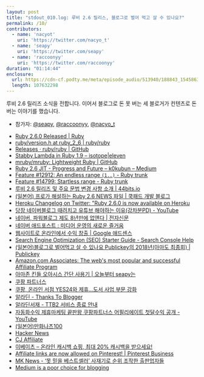 ```yaml
---
layout: post
title: "stdout_010.log: 루비 2.6 릴리스, 블로그로 벌어 먹고 살 수 있나요?"
permalink: /10/
contributors:
  - name: 'nacyot'
    uri: 'https://twitter.com/nacyo_t'
  - name: 'seapy'
    uri: 'https://twitter.com/seapy'
  - name: 'raccoonyy'
    uri: 'https://twitter.com/raccoonyy'
duration: "01:14:44"
enclosure:
  url: https://cdn-cf.podty.me/meta/episode_audio/513940/188843_1545863454237.mp3
  length: 107632298
---
```


루비 2.6 릴리즈 소식을 전합니다. 이어서 블로그로 돈 못 버는 세 블로거가 컨텐츠로 돈 버는 이야기를 했습니다.

* 참가자: [@seapy][sea], [@raccoonyy][rac], [@nacyo_t][nac]

[sea]: https://twitter.com/seapy
[rac]: https://twitter.com/raccoonyy
[nac]: https://twitter.com/nacyo_t

* [Ruby 2.6.0 Released \| Ruby](https://www.ruby-lang.org/en/news/2018/12/25/ruby-2-6-0-released/)
* [ruby/version.h at ruby_2_6 \| ruby/ruby](https://github.com/ruby/ruby/blob/ruby_2_6/include/ruby/version.h)
* [Releases · ruby/ruby \| GitHub](https://github.com/ruby/ruby/releases)
* [Stabby Lambda in Ruby 1.9 – isotope\|eleven](https://isotope11.com/blog/stabby-lambda)
* [mruby/mruby: Lightweight Ruby \| GitHub](https://github.com/mruby/mruby)
* [Ruby 2.6 JIT - Progress and Future – k0kubun – Medium](https://medium.com/@k0kubun/ruby-2-6-jit-progress-and-future-84e0a830ecbf)
* [Feature #12912: An endless range `(1..)` - Ruby trunk](https://bugs.ruby-lang.org/issues/12912)
* [Feature #14799: Startless range - Ruby trunk](https://bugs.ruby-lang.org/issues/14799)
* [루비 2.6 릴리즈 및 주요 문법 변경 사항 소개 \| 44bits.io](https://www.44bits.io/ko/post/ruby-2-6-0-released-and-changes)
* [(일본어) 프로가 해설하는 Ruby 2.6 NEWS 파일 \| 쿡패드 개발 블로그](https://techlife.cookpad.com/entry/2018/12/25/110240)
* [Heroku Changelog on Twitter: "Ruby 2.6.0 is now available on Heroku](https://twitter.com/HerokuChangelog/status/1077575450732314624)
* [당장 네이버블로그 때려치고 유튜브 해야하는 이유(강차분PD) - YouTube](https://www.youtube.com/watch?v=3G6rPeQj0-Q)
* [네이버, 파워블로그 제도 8년만에 없앤다 \| 전자신문](https://m.news.naver.com/read.nhn?mode=LSD&mid=sec&sid1=105&oid=030&aid=0002468872)
* [네이버 애드포스트 : 미디어 운영의 새로운 즐거움](https://adpost.naver.com/)
* [웹사이트로 온라인에서 수익 창출 \| Google 애드센스](https://www.google.co.kr/adsense/start/#/?modal_active=none)
* [Search Engine Optimization (SEO) Starter Guide - Search Console Help](https://support.google.com/webmasters/answer/7451184?hl=en)
* [(일본어)블로그로 벌어먹고 살 수 있나요 Publickey의 2018년(아마도 최종회) \| Publickey](https://www.publickey1.jp/blog/18/_publickey2018.html)
* [Amazon.com Associates: The web's most popular and successful Affiliate Program](https://affiliate-program.amazon.com/)
* [아마존 킨들 오아시스 간단 사용기 \| 오늘부터 seapy는](https://blog.iamseapy.com/archives/738)
* [쿠팡 파트너스](https://partners.coupang.com/)
* [쿠팡, 온라인 서점 YES24와 제휴…도서 사업 부문 강화](https://news.joins.com/article/20229822)
* [알라딘 - Thanks To Blogger](https://www.aladin.co.kr/ttb/wmain.aspx)
* [알라딘서재 - TTB2 서비스 종료 안내](http://blog.aladin.co.kr/ttb/10437993)
* [자동화수익 제휴마케팅 끝판왕 쿠팡파트너스 어필리에이트 첫달수익 공개 - YouTube](https://www.youtube.com/watch?v=a9Bl4KKILPo)
* [(일본어)만화나츠100](http://d.hatena.ne.jp/dangerous1192/20060731)
* [Hacker News](https://news.ycombinator.com/)
* [CJ Affiliate](https://www.cj.com/)
* [이베이츠 – 온라인 캐시백 쇼핑, 최대 20% 캐시백을 받으세요!](https://www.ebates.com/kr/)
* [Affiliate links are now allowed on Pinterest! \| Pinterest Business](https://business.pinterest.com/en/blog/affiliate-links-are-now-allowed-on-pinterest)
* [MK News - ‘못 믿을 베스트셀러’ 사재기로 순위 조작한 출판업자들](http://news.mk.co.kr/newsRead.php?year=2016&no=881785)
* [Medium is a poor choice for blogging](https://www.instapaper.com/read/1128211761)
